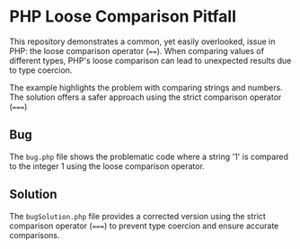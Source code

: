# PHP Loose Comparison Pitfall

This repository demonstrates a common, yet easily overlooked, issue in PHP: the loose comparison operator (`==`).  When comparing values of different types, PHP's loose comparison can lead to unexpected results due to type coercion.

The example highlights the problem with comparing strings and numbers. The solution offers a safer approach using the strict comparison operator (`===`)

## Bug
The `bug.php` file shows the problematic code where a string '1' is compared to the integer 1 using the loose comparison operator. 

## Solution
The `bugSolution.php` file provides a corrected version using the strict comparison operator (`===`) to prevent type coercion and ensure accurate comparisons.